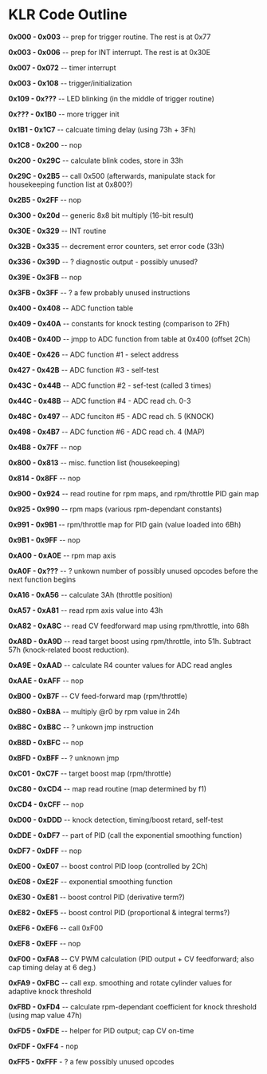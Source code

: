 # KLR Code Outline

__0x000 -  0x003__ -- prep for trigger routine. The rest is at 0x77

__0x003 -  0x006__ -- prep for INT interrupt. The rest is at 0x30E

__0x007 -  0x072__ -- timer interrupt

__0x003 -  0x108__ -- trigger/initialization

__0x109 -  0x???__ -- LED blinking (in the middle of trigger routine)

__0x??? -  0x1B0__ -- more trigger init

__0x1B1 -  0x1C7__ -- calcuate timing delay (using 73h + 3Fh)

__0x1C8 -  0x200__ -- nop

__0x200 -  0x29C__ -- calculate blink codes, store in 33h

__0x29C -  0x2B5__ -- call 0x500 (afterwards, manipulate stack for housekeeping function list at 0x800?)

__0x2B5 -  0x2FF__ -- nop

__0x300 -  0x20d__ -- generic 8x8 bit multiply (16-bit result)

__0x30E -  0x329__ -- INT routine

__0x32B -  0x335__ -- decrement error counters, set error code (33h)

__0x336 -  0x39D__ -- ? diagnostic output - possibly unused?

__0x39E -  0x3FB__ -- nop

__0x3FB -  0x3FF__ -- ? a few probably unused instructions

__0x400 -  0x408__ -- ADC function table

__0x409 -  0x40A__ -- constants for knock testing (comparison to 2Fh)

__0x40B -  0x40D__ -- jmpp to ADC function from table at 0x400 (offset 2Ch)

__0x40E -  0x426__ -- ADC function #1 - select address

__0x427 -  0x42B__ -- ADC function #3 - self-test

__0x43C -  0x44B__ -- ADC function #2 - sef-test (called 3 times)

__0x44C -  0x48B__ -- ADC function #4 - ADC read ch. 0-3

__0x48C -  0x497__ -- ADC funciton #5 - ADC read ch. 5 (KNOCK)

__0x498 -  0x4B7__ -- ADC function #6 - ADC read ch. 4 (MAP)

__0x4B8 -  0x7FF__ -- nop

__0x800 -  0x813__ -- misc. function list (housekeeping)

__0x814 -  0x8FF__ -- nop

__0x900 -  0x924__ -- read routine for rpm maps, and rpm/throttle PID gain map

__0x925 -  0x990__ -- rpm maps (various rpm-dependant constants)

__0x991 -  0x9B1__ -- rpm/throttle map for PID gain (value loaded into 6Bh)

__0x9B1 -  0x9FF__ -- nop

__0xA00 -  0xA0E__ -- rpm map axis

__0xA0F -  0x???__ -- ? unkown number of possibly unused opcodes before the next function begins

__0xA16 -  0xA56__ -- calculate 3Ah (throttle position)

__0xA57 -  0xA81__ -- read rpm axis value into 43h

__0xA82 -  0xA8C__ -- read CV feedforward map using rpm/throttle, into 68h

__0xA8D -  0xA9D__ -- read target boost using rpm/throttle, into 51h. Subtract 57h (knock-related boost reduction).

__0xA9E -  0xAAD__ -- calculate R4 counter values for ADC read angles

__0xAAE -  0xAFF__ -- nop

__0xB00 -  0xB7F__ -- CV feed-forward map (rpm/throttle)

__0xB80 -  0xB8A__ -- multiply @r0 by rpm value in 24h

__0xB8C -  0xB8C__ -- ? unkown jmp instruction

__0xB8D -  0xBFC__ -- nop

__0xBFD -  0xBFF__ -- ? unknown jmp

__0xC01 -  0xC7F__ -- target boost map (rpm/throttle)

__0xC80 -  0xCD4__ -- map read routine (map determined by f1)

__0xCD4 -  0xCFF__ -- nop

__0xD00 -  0xDDD__ -- knock detection, timing/boost retard, self-test

__0xDDE -  0xDF7__ -- part of PID (call the exponential smoothing function)

__0xDF7 -  0xDFF__ -- nop

__0xE00 -  0xE07__ -- boost control PID loop (controlled by 2Ch)

__0xE08 -  0xE2F__ -- exponential smoothing function

__0xE30 -  0xE81__ -- boost control PID (derivative term?)

__0xE82 -  0xEF5__ -- boost control PID (proportional & integral terms?)

__0xEF6 -  0xEF6__ -- call 0xF00

__0xEF8 -  0xEFF__ -- nop

__0xF00 -  0xFA8__ -- CV PWM calculation (PID output + CV feedforward; also cap timing delay at 6 deg.)

__0xFA9 -  0xFBC__ -- call exp. smoothing and rotate cylinder values for adaptive knock threshold

__0xFBD -  0xFD4__ -- calculate rpm-dependant coefficient for knock threshold (using map value 47h)

__0xFD5 -  0xFDE__ -- helper for PID output; cap CV on-time

__0xFDF -  0xFF4__ - nop

__0xFF5 -  0xFFF__ - ? a few possibly unused opcodes
